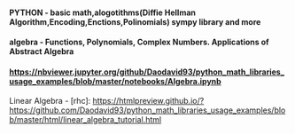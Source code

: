 ####  PYTHON - basic math,alogotithms(Diffie Hellman Algorithm,Encoding,Enctions,Polinomials) sympy library and more


#### algebra - Functions, Polynomials, Complex Numbers. Applications of Abstract Algebra
#### https://nbviewer.jupyter.org/github/Daodavid93/python_math_libraries_usage_examples/blob/master/notebooks/Algebra.ipynb

Linear Algebra - [rhc]: https://htmlpreview.github.io/?https://github.com/Daodavid93/python_math_libraries_usage_examples/blob/master/html/linear_algebra_tutorial.html


